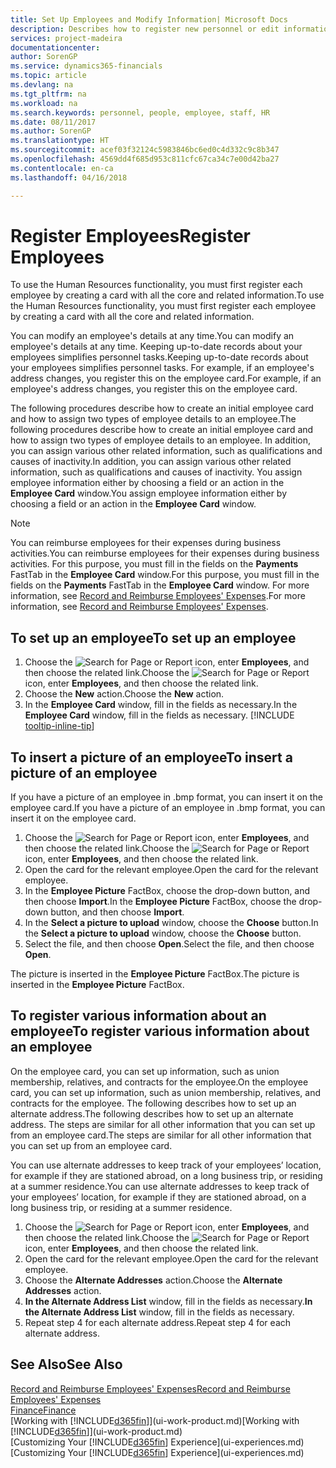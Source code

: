 ```yaml
---
title: Set Up Employees and Modify Information| Microsoft Docs
description: Describes how to register new personnel or edit information for existing staff.
services: project-madeira
documentationcenter: 
author: SorenGP
ms.service: dynamics365-financials
ms.topic: article
ms.devlang: na
ms.tgt_pltfrm: na
ms.workload: na
ms.search.keywords: personnel, people, employee, staff, HR
ms.date: 08/11/2017
ms.author: SorenGP
ms.translationtype: HT
ms.sourcegitcommit: acef03f32124c5983846bc6ed0c4d332c9c8b347
ms.openlocfilehash: 4569dd4f685d953c811cfc67ca34c7e00d42ba27
ms.contentlocale: en-ca
ms.lasthandoff: 04/16/2018

---
```

# <a name="register-employees"></a><span data-ttu-id="64786-103">Register Employees</span><span class="sxs-lookup"><span data-stu-id="64786-103">Register Employees</span></span>
<span data-ttu-id="64786-104">To use the Human Resources functionality, you must first register each employee by creating a card with all the core and related information.</span><span class="sxs-lookup"><span data-stu-id="64786-104">To use the Human Resources functionality, you must first register each employee by creating a card with all the core and related information.</span></span>

<span data-ttu-id="64786-105">You can modify an employee's details at any time.</span><span class="sxs-lookup"><span data-stu-id="64786-105">You can modify an employee's details at any time.</span></span> <span data-ttu-id="64786-106">Keeping up-to-date records about your employees simplifies personnel tasks.</span><span class="sxs-lookup"><span data-stu-id="64786-106">Keeping up-to-date records about your employees simplifies personnel tasks.</span></span> <span data-ttu-id="64786-107">For example, if an employee's address changes, you register this on the employee card.</span><span class="sxs-lookup"><span data-stu-id="64786-107">For example, if an employee's address changes, you register this on the employee card.</span></span>

<span data-ttu-id="64786-108">The following procedures describe how to create an initial employee card and how to assign two types of employee details to an employee.</span><span class="sxs-lookup"><span data-stu-id="64786-108">The following procedures describe how to create an initial employee card and how to assign two types of employee details to an employee.</span></span> <span data-ttu-id="64786-109">In addition, you can assign various other related information, such as qualifications and causes of inactivity.</span><span class="sxs-lookup"><span data-stu-id="64786-109">In addition, you can assign various other related information, such as qualifications and causes of inactivity.</span></span> <span data-ttu-id="64786-110">You assign employee information either by choosing a field or an action in the **Employee Card** window.</span><span class="sxs-lookup"><span data-stu-id="64786-110">You assign employee information either by choosing a field or an action in the **Employee Card** window.</span></span>

> [!NOTE]  
> <span data-ttu-id="64786-111">You can reimburse employees for their expenses during business activities.</span><span class="sxs-lookup"><span data-stu-id="64786-111">You can reimburse employees for their expenses during business activities.</span></span> <span data-ttu-id="64786-112">For this purpose, you must fill in the fields on the **Payments** FastTab in the **Employee Card** window.</span><span class="sxs-lookup"><span data-stu-id="64786-112">For this purpose, you must fill in the fields on the **Payments** FastTab in the **Employee Card** window.</span></span> <span data-ttu-id="64786-113">For more information, see [Record and Reimburse Employees' Expenses](finance-how-record-reimburse-employee-expenses.md).</span><span class="sxs-lookup"><span data-stu-id="64786-113">For more information, see [Record and Reimburse Employees' Expenses](finance-how-record-reimburse-employee-expenses.md).</span></span>

## <a name="to-set-up-an-employee"></a><span data-ttu-id="64786-114">To set up an employee</span><span class="sxs-lookup"><span data-stu-id="64786-114">To set up an employee</span></span>
1. <span data-ttu-id="64786-115">Choose the ![Search for Page or Report](media/ui-search/search_small.png "Search for Page or Report icon") icon, enter **Employees**, and then choose the related link.</span><span class="sxs-lookup"><span data-stu-id="64786-115">Choose the ![Search for Page or Report](media/ui-search/search_small.png "Search for Page or Report icon") icon, enter **Employees**, and then choose the related link.</span></span>
2. <span data-ttu-id="64786-116">Choose the **New** action.</span><span class="sxs-lookup"><span data-stu-id="64786-116">Choose the **New** action.</span></span>
3. <span data-ttu-id="64786-117">In the **Employee Card** window, fill in the fields as necessary.</span><span class="sxs-lookup"><span data-stu-id="64786-117">In the **Employee Card** window, fill in the fields as necessary.</span></span> [!INCLUDE [tooltip-inline-tip](includes/tooltip-inline-tip_md.md)]

## <a name="to-insert-a-picture-of-an-employee"></a><span data-ttu-id="64786-118">To insert a picture of an employee</span><span class="sxs-lookup"><span data-stu-id="64786-118">To insert a picture of an employee</span></span>
<span data-ttu-id="64786-119">If you have a picture of an employee in .bmp format, you can insert it on the employee card.</span><span class="sxs-lookup"><span data-stu-id="64786-119">If you have a picture of an employee in .bmp format, you can insert it on the employee card.</span></span>

1. <span data-ttu-id="64786-120">Choose the ![Search for Page or Report](media/ui-search/search_small.png "Search for Page or Report icon") icon, enter **Employees**, and then choose the related link.</span><span class="sxs-lookup"><span data-stu-id="64786-120">Choose the ![Search for Page or Report](media/ui-search/search_small.png "Search for Page or Report icon") icon, enter **Employees**, and then choose the related link.</span></span>
2. <span data-ttu-id="64786-121">Open the card for the relevant employee.</span><span class="sxs-lookup"><span data-stu-id="64786-121">Open the card for the relevant employee.</span></span>
3. <span data-ttu-id="64786-122">In the **Employee Picture** FactBox, choose the drop-down button, and then choose **Import**.</span><span class="sxs-lookup"><span data-stu-id="64786-122">In the **Employee Picture** FactBox, choose the drop-down button, and then choose **Import**.</span></span>
4. <span data-ttu-id="64786-123">In the **Select a picture to upload** window, choose the **Choose** button.</span><span class="sxs-lookup"><span data-stu-id="64786-123">In the **Select a picture to upload** window, choose the **Choose** button.</span></span>
5. <span data-ttu-id="64786-124">Select the file, and then choose **Open**.</span><span class="sxs-lookup"><span data-stu-id="64786-124">Select the file, and then choose **Open**.</span></span>

<span data-ttu-id="64786-125">The picture is inserted in the **Employee Picture** FactBox.</span><span class="sxs-lookup"><span data-stu-id="64786-125">The picture is inserted in the **Employee Picture** FactBox.</span></span>

## <a name="to-register-various-information-about-an-employee"></a><span data-ttu-id="64786-126">To register various information about an employee</span><span class="sxs-lookup"><span data-stu-id="64786-126">To register various information about an employee</span></span>
<span data-ttu-id="64786-127">On the employee card, you can set up information, such as union membership, relatives, and contracts for the employee.</span><span class="sxs-lookup"><span data-stu-id="64786-127">On the employee card, you can set up information, such as union membership, relatives, and contracts for the employee.</span></span> <span data-ttu-id="64786-128">The following describes how to set up an alternate address.</span><span class="sxs-lookup"><span data-stu-id="64786-128">The following describes how to set up an alternate address.</span></span> <span data-ttu-id="64786-129">The steps are similar for all other information that you can set up from an employee card.</span><span class="sxs-lookup"><span data-stu-id="64786-129">The steps are similar for all other information that you can set up from an employee card.</span></span>

<span data-ttu-id="64786-130">You can use alternate addresses to keep track of your employees’ location, for example if they are stationed abroad, on a long business trip, or residing at a summer residence.</span><span class="sxs-lookup"><span data-stu-id="64786-130">You can use alternate addresses to keep track of your employees’ location, for example if they are stationed abroad, on a long business trip, or residing at a summer residence.</span></span>

1. <span data-ttu-id="64786-131">Choose the ![Search for Page or Report](media/ui-search/search_small.png "Search for Page or Report icon") icon, enter **Employees**, and then choose the related link.</span><span class="sxs-lookup"><span data-stu-id="64786-131">Choose the ![Search for Page or Report](media/ui-search/search_small.png "Search for Page or Report icon") icon, enter **Employees**, and then choose the related link.</span></span>
2. <span data-ttu-id="64786-132">Open the card for the relevant employee.</span><span class="sxs-lookup"><span data-stu-id="64786-132">Open the card for the relevant employee.</span></span>
3. <span data-ttu-id="64786-133">Choose the **Alternate Addresses** action.</span><span class="sxs-lookup"><span data-stu-id="64786-133">Choose the **Alternate Addresses** action.</span></span>
4. <span data-ttu-id="64786-134">**In the Alternate Address List** window, fill in the fields as necessary.</span><span class="sxs-lookup"><span data-stu-id="64786-134">**In the Alternate Address List** window, fill in the fields as necessary.</span></span>
5. <span data-ttu-id="64786-135">Repeat step 4 for each alternate address.</span><span class="sxs-lookup"><span data-stu-id="64786-135">Repeat step 4 for each alternate address.</span></span>

## <a name="see-also"></a><span data-ttu-id="64786-136">See Also</span><span class="sxs-lookup"><span data-stu-id="64786-136">See Also</span></span>
[<span data-ttu-id="64786-137">Record and Reimburse Employees' Expenses</span><span class="sxs-lookup"><span data-stu-id="64786-137">Record and Reimburse Employees' Expenses</span></span>](finance-how-record-reimburse-employee-expenses.md)  
[<span data-ttu-id="64786-138">Finance</span><span class="sxs-lookup"><span data-stu-id="64786-138">Finance</span></span>](finance.md)  
<span data-ttu-id="64786-139">[Working with [!INCLUDE[d365fin](includes/d365fin_md.md)]](ui-work-product.md)</span><span class="sxs-lookup"><span data-stu-id="64786-139">[Working with [!INCLUDE[d365fin](includes/d365fin_md.md)]](ui-work-product.md)</span></span>  
<span data-ttu-id="64786-140">[Customizing Your [!INCLUDE[d365fin](includes/d365fin_md.md)] Experience](ui-experiences.md)</span><span class="sxs-lookup"><span data-stu-id="64786-140">[Customizing Your [!INCLUDE[d365fin](includes/d365fin_md.md)] Experience](ui-experiences.md)</span></span>


